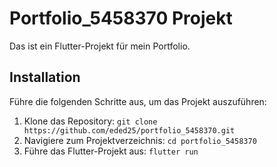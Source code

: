 # Portfolio_5458370 Projekt
Das ist ein Flutter-Projekt für mein Portfolio.
## Installation
Führe die folgenden Schritte aus, um das Projekt auszuführen:
1. Klone das Repository: `git clone https://github.com/eded25/portfolio_5458370.git`
2. Navigiere zum Projektverzeichnis: `cd portfolio_5458370`
3. Führe das Flutter-Projekt aus: `flutter run`